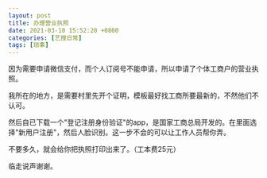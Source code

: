 ```yaml
---
layout: post
title: 办理营业执照
date: 2021-03-10 15:52:20 +0800
categories: [艺搜日常]
tags: [琐事]
---
```

因为需要申请微信支付，而个人订阅号不能申请，所以申请了个体工商户的营业执照。

我所在的地方，是需要村里先开个证明，模板最好找工商所要最新的，不然他们不认可。

然后自已下载一个"登记注册身份验证"的app，是国家工商总局开发的。在里面选择"新用户注册"，然后人脸识别。这一步不会的可以让工作人员帮你弄。

不要多久，就会给你把执照打印出来了。（工本费25元）

临走说声谢谢。